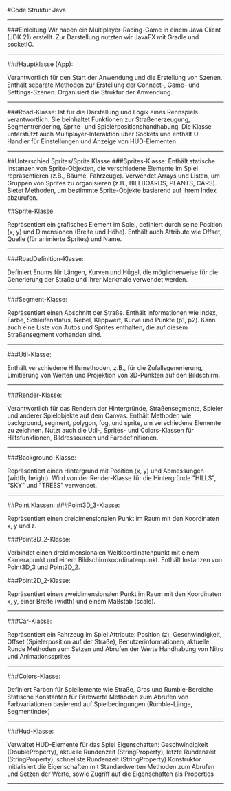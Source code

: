 #Code Struktur Java

---

###Einleitung
Wir haben ein Multiplayer-Racing-Game in einem Java Client (JDK 21) erstellt. Zur Darstellung nutzten wir JavaFX mit Gradle und socketIO.

---

###Hauptklasse (App):

Verantwortlich für den Start der Anwendung und die Erstellung von Szenen.
Enthält separate Methoden zur Erstellung der Connect-, Game- und Settings-Szenen.
Organisiert die Struktur der Anwendung.

---

###Road-Klasse: 
Ist für die Darstellung und Logik eines Rennspiels verantwortlich. Sie beinhaltet Funktionen zur Straßenerzeugung, Segmentrendering, Sprite- und Spielerpositionshandhabung. Die Klasse unterstützt auch Multiplayer-Interaktion über Sockets und enthält UI-Handler für Einstellungen und Anzeige von HUD-Elementen.

---

##Unterschied Sprites/Sprite Klasse
###Sprites-Klasse:
Enthält statische Instanzen von Sprite-Objekten, die verschiedene Elemente im Spiel repräsentieren (z.B., Bäume, Fahrzeuge).
Verwendet Arrays und Listen, um Gruppen von Sprites zu organisieren (z.B., BILLBOARDS, PLANTS, CARS).
Bietet Methoden, um bestimmte Sprite-Objekte basierend auf ihrem Index abzurufen.

##Sprite-Klasse:

Repräsentiert ein grafisches Element im Spiel, definiert durch seine Position (x, y) und Dimensionen (Breite und Höhe).
Enthält auch Attribute wie Offset, Quelle (für animierte Sprites) und Name.

---

###RoadDefinition-Klasse:

Definiert Enums für Längen, Kurven und Hügel, die möglicherweise für die Generierung der Straße und ihrer Merkmale verwendet werden.

---

###Segment-Klasse:

Repräsentiert einen Abschnitt der Straße.
Enthält Informationen wie Index, Farbe, Schleifenstatus, Nebel, Klippwert, Kurve und Punkte (p1, p2).
Kann auch eine Liste von Autos und Sprites enthalten, die auf diesem Straßensegment vorhanden sind.

---

###Util-Klasse:

Enthält verschiedene Hilfsmethoden, z.B., für die Zufallsgenerierung, Limitierung von Werten und Projektion von 3D-Punkten auf den Bildschirm.

---

###Render-Klasse:

Verantwortlich für das Rendern der Hintergründe, Straßensegmente, Spieler und anderer Spielobjekte auf dem Canvas.
Enthält Methoden wie background, segment, polygon, fog, und sprite, um verschiedene Elemente zu zeichnen.
Nutzt auch die Util-, Sprites- und Colors-Klassen für Hilfsfunktionen, Bildressourcen und Farbdefinitionen.

---

###Background-Klasse:

Repräsentiert einen Hintergrund mit Position (x, y) und Abmessungen (width, height).
Wird von der Render-Klasse für die Hintergründe "HILLS", "SKY" und "TREES" verwendet.

---
##Point Klassen:
###Point3D_3-Klasse:

Repräsentiert einen dreidimensionalen Punkt im Raum mit den Koordinaten x, y und z.

###Point3D_2-Klasse:

Verbindet einen dreidimensionalen Weltkoordinatenpunkt mit einem Kamerapunkt und einem Bildschirmkoordinatenpunkt.
Enthält Instanzen von Point3D_3 und Point2D_2.

###Point2D_2-Klasse:

Repräsentiert einen zweidimensionalen Punkt im Raum mit den Koordinaten x, y, einer Breite (width) und einem Maßstab (scale).

---

###Car-Klasse:

Repräsentiert ein Fahrzeug im Spiel
Attribute: Position (z), Geschwindigkeit, Offset (Spielerposition auf der Straße), Benutzerinformationen, aktuelle Runde
Methoden zum Setzen und Abrufen der Werte
Handhabung von Nitro und Animationssprites

---

###Colors-Klasse:

Definiert Farben für Spiellemente wie Straße, Gras und Rumble-Bereiche
Statische Konstanten für Farbwerte
Methoden zum Abrufen von Farbvariationen basierend auf Spielbedingungen (Rumble-Länge, Segmentindex)

---

###Hud-Klasse:

Verwaltet HUD-Elemente für das Spiel
Eigenschaften: Geschwindigkeit (DoubleProperty), aktuelle Rundenzeit (StringProperty), letzte Rundenzeit (StringProperty), schnellste Rundenzeit (StringProperty)
Konstruktor initialisiert die Eigenschaften mit Standardwerten
Methoden zum Abrufen und Setzen der Werte, sowie Zugriff auf die Eigenschaften als Properties

---